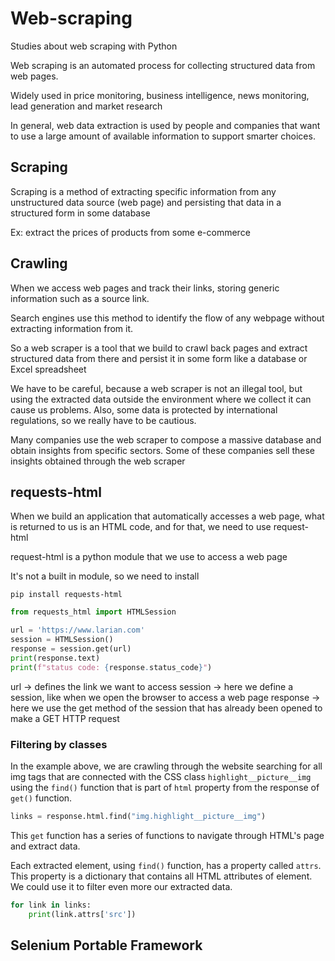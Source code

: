 # Web-scraping

Studies about web scraping with Python

Web scraping is an automated process for collecting structured data from web pages.

Widely used in price monitoring, business intelligence, news monitoring, lead generation and market research

In general, web data extraction is used by people and companies that want to use a large amount of available information to support smarter choices.

## Scraping

Scraping is a method of extracting specific information from any unstructured data source (web page) and persisting that data in a structured form in some database

Ex: extract the prices of products from some e-commerce

## Crawling

When we access web pages and track their links, storing generic information such as a source link.

Search engines use this method to identify the flow of any webpage without extracting information from it.

So a web scraper is a tool that we build to crawl back pages and extract structured data from there and persist it in some form like a database or Excel spreadsheet

We have to be careful, because a web scraper is not an illegal tool, but using the extracted data outside the environment where we collect it can cause us problems. Also, some data is protected by international regulations, so we really have to be cautious.

Many companies use the web scraper to compose a massive database and obtain insights from specific sectors. Some of these companies sell these insights obtained through the web scraper

## requests-html

When we build an application that automatically accesses a web page, what is returned to us is an HTML code, and for that, we need to use request-html

request-html is a python module that we use to access a web page

It's not a built in module, so we need to install

`pip install requests-html`

```python
from requests_html import HTMLSession

url = 'https://www.larian.com'
session = HTMLSession()
response = session.get(url)
print(response.text)
print(f"status code: {response.status_code}")
```

url -> defines the link we want to access
session -> here we define a session, like when we open the browser to access a web page
response -> here we use the get method of the session that has already been opened to make a GET HTTP request

### Filtering by classes

In the example above, we are crawling through the website searching for all img tags that are connected with the CSS class `highlight__picture__img` using the `find()` function that is part of `html` property from the response of `get()` function.

```python
links = response.html.find("img.highlight__picture__img")
```

This `get` function has a series of functions to navigate through HTML's page and extract data.

Each extracted element, using `find()` function, has a property called `attrs`. This property is a dictionary that contains all HTML attributes of element. We could use it to filter even more our extracted data.

```python
for link in links:
    print(link.attrs['src'])
```

## Selenium Portable Framework
